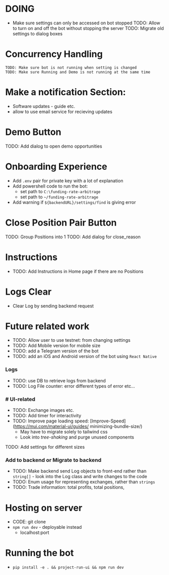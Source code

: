 # DOING
- Make sure settings can only be accessed on bot stopped
TODO: Allow to turn on and off the bot without stopping the server
TODO: Migrate old settings to dialog boxes

# Concurrency Handling
    TODO: Make sure bot is not running when setting is changed
    TODO: Make sure Running and Demo is not running at the same time

# Make a notification Section:
- Software updates - guide etc.
- allow to use email service for recieving updates

# Demo Button
TODO: Add dialog to open demo opportunities

# Onboarding Experience
- Add `.env` pair for private key with a lot of explanation
- Add powershell code to run the bot:
    - set path to `C:\funding-rate-arbitrage`
    - set path to `~/funding-rate-arbitrage`
- Add warning if `${backendURL}/settings/find` is giving error

# Close Position Pair Button
TODO: Group Positions into 1
TODO: Add dialog for close_reason


# Instructions
- TODO: Add Instructions in Home page if there are no Positions

# Logs Clear
- Clear Log by sending backend request


# Future related work
- TODO: Allow user to use testnet: from changing settings
- TODO: Add Mobile version for mobile size
- TODO: add a Telegram version of the bot
- TODO: add an iOS and Android version of the bot using `React Native`

### Logs
- TODO: use DB to retrieve logs from backend
- TODO: Log File counter: error different types of error etc...

### # UI-related
- TODO: Exchange images etc.
- TODO: Add timer for interactivity
- TODO: Improve page loading speed: [Improve-Speed](https://mui.com/material-ui/guides/
minimizing-bundle-size/)
    - May have to migrate solely to tailwind css
    - Look into _tree-shaking_ and purge unused components

TODO: Add settings for different sizes

### Add to backend or Migrate to backend
- TODO: Make backend send Log objects to front-end rather than `string[]` - look into the Log class and write changes to the code
- TODO: Enum usage for representing exchanges, rather than `strings`
- TODO: Trade information: total profits, total positions, 


# Hosting on server
- CODE: git clone
- `npm run dev` - deployable instead
    - localhost:port

# Running the bot
- `pip install -e . && project-run-ui && npm run dev`

